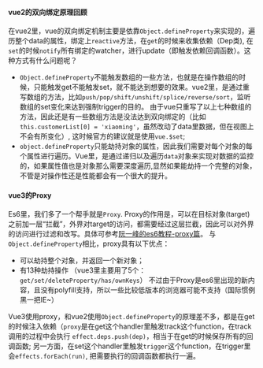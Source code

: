 #### vue2的双向绑定原理回顾
在vue2里，vue的双向绑定机制主要是依靠`Object.defineProperty`来实现的，遍历整个data的属性，绑定上`reactive`方法，在`get`的时候来收集依赖（Dep类), 在`set`的时候`notify`所有绑定的watcher，进行update（即触发依赖回调函数）。这种方式有什么问题呢？
- `Object.defineProperty`不能触发数组的一些方法，也就是在操作数组的时候，只能触发get不能触发set，就不能达到想要的效果。vue2里，是通过重写数组的方法，比如`push/pop/shift/unshift/splice/reverse/sort`，监听数组的set变化来达到强制trigger的目的。
由于vue只重写了以上七种数组的方法，因此还是有一些数组方法是没法达到双向绑定的（比如`this.customerList[0] = 'xiaoming'`，虽然改动了data里数据，但在视图上不会有所变化）, 这时候官方的建议就是使用`vue.$set`;
- `object.defineProperty`只能劫持对象的属性，因此我们需要对每个对象的每个属性进行遍历。Vue里，是通过递归以及遍历`data`对象来实现对数据的监控的，如果属性值也是对象那么需要深度遍历,显然如果能劫持一个完整的对象，不管是对操作性还是性能都会有一个很大的提升。

#### vue3的Proxy
Es6里，我们多了一个帮手就是`Proxy`. Proxy的作用是，可以在目标对象(target)之前加一层“拦截”，外界对target的访问，都需要经过这层拦截，因此可以对外界的访问进行过滤和改写。具体可参考[阮一峰的es6教程-proxy篇](https://es6.ruanyifeng.com/#docs/proxy)。
与`Object.defineProperty`相比，proxy具有以下优点：
- 可以劫持整个对象，并返回一个新对象；
- 有13种劫持操作 （vue3里主要用了5个： `get/set/deleteProperty/has/ownKeys`）
不过由于Proxy是es6里出现的新内容，且没有polyfill支持，所以一些比较低版本的浏览器可能不支持（国际惯例黑一把IE~）

Vue3使用proxy，和vue2使用`Object.defineProperty`的原理差不多，都是在get的时候注入依赖（`proxy`是在get这个handler里触发track这个function，在track调用的过程中会执行 `effect.deps.push(dep)`，相当于在get的时候保存所有的回调函数; 另一方面，在set这个handler里触发`trigger`这个function，在trigger里会`effects.forEach(run)`, 把需要执行的回调函数都执行一遍。